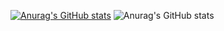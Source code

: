 [![Anurag's GitHub stats](https://github-readme-stats.vercel.app/api?username=ase1997)](https://github.com/anuraghazra/github-readme-stats)
![Anurag's GitHub stats](https://github-readme-stats.vercel.app/api?username=asé997&show_icons=true)
